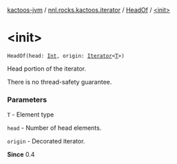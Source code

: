 [kactoos-jvm](../../index.md) / [nnl.rocks.kactoos.iterator](../index.md) / [HeadOf](index.md) / [&lt;init&gt;](./-init-.md)

# &lt;init&gt;

`HeadOf(head: `[`Int`](https://kotlinlang.org/api/latest/jvm/stdlib/kotlin/-int/index.html)`, origin: `[`Iterator`](https://kotlinlang.org/api/latest/jvm/stdlib/kotlin.collections/-iterator/index.html)`<`[`T`](index.md#T)`>)`

Head portion of the iterator.

There is no thread-safety guarantee.

### Parameters

`T` - Element type

`head` - Number of head elements.

`origin` - Decorated iterator.

**Since**
0.4

